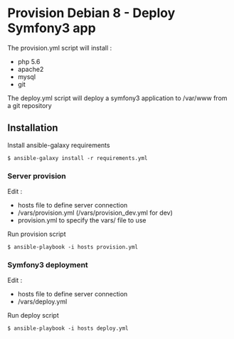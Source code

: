 # Provision Debian 8 - Deploy Symfony3 app


The provision.yml script will install :
  - php 5.6
  - apache2
  - mysql
  - git
  
  
The deploy.yml script will deploy a symfony3 application to /var/www from a git repository


## Installation


Install ansible-galaxy requirements
```
$ ansible-galaxy install -r requirements.yml
```


### Server provision

Edit :
  - hosts file to define server connection
  - /vars/provision.yml (/vars/provision_dev.yml for dev)
  - provision.yml to specify the vars/ file to use

Run provision script
```
$ ansible-playbook -i hosts provision.yml
```


### Symfony3 deployment

Edit :
  - hosts file to define server connection
  - /vars/deploy.yml

Run deploy script
```
$ ansible-playbook -i hosts deploy.yml
```
